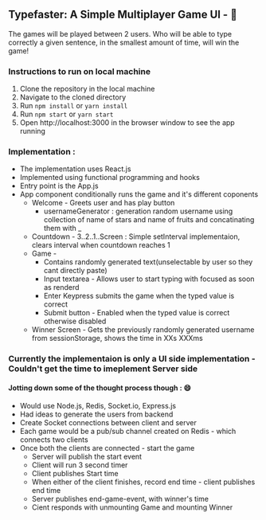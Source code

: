 ## Typefaster: A Simple Multiplayer Game UI - :tada:

The games will be played between 2 users. Who will be able to type correctly a
given sentence, in the smallest amount of time, will win the game!

### Instructions to run on local machine
1. Clone the repository in the local machine 
2. Navigate to the cloned directory
3. Run ```npm install``` or ```yarn install```
4. Run ```npm start``` or `yarn start`
5. Open http://localhost:3000 in the browser window to see the app running

### Implementation :

* The implementation uses React.js
* Implemented using functional programming and hooks
* Entry point is the App.js
* App component conditionally runs the game and it's different coponents
  * Welcome - Greets user and has play button
    * usernameGenerator : generation random username using collection of name of stars and name of fruits and concatinating them with _
  * Countdown - 3..2..1..Screen : Simple setInterval implementaion, clears interval when countdown reaches 1
  * Game -
    * Contains randomly generated text(unselectable by user so they cant directly paste)
    * Input textarea - Allows user to start typing with focused as soon as renderd
    * Enter Keypress submits the game when the typed value is correct
    * Submit button - Enabled when the typed value is correct otherwise disabled
  * Winner Screen - Gets the previously randomly generated username from sessionStorage, shows the time in XXs XXXms

### Currently the implementaion is only a UI side implementation - Couldn't get the time to imeplement Server side
#### Jotting down some of the thought process though : :smile: 

* Would use Node.js, Redis, Socket.io, Express.js
* Had ideas to generate the users from backend
* Create Socket connections between client and server
* Each game would be a pub/sub channel created on Redis - which connects two clients
* Once both the clients are connected - start the game
  * Server will publish the start event
  * Client will run 3 second timer
  * Client publishes Start time
  * When either of the client finishes, record end time - client publishes end time
  * Server publishes end-game-event, with winner's time
  * Cient responds with unmounting Game and mounting Winner
